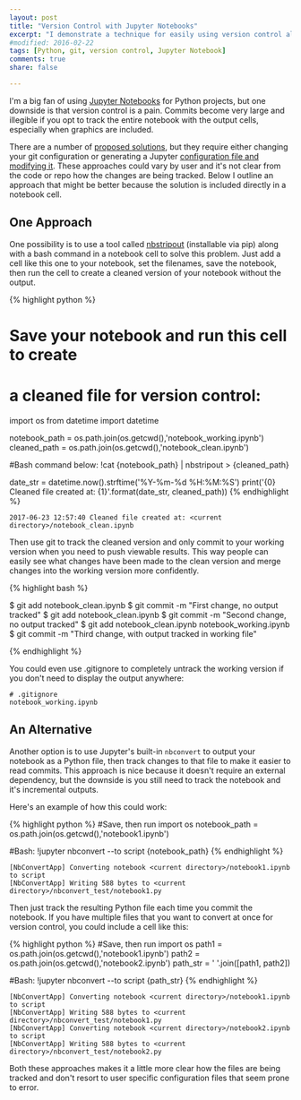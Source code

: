 ```yaml
---
layout: post
title: "Version Control with Jupyter Notebooks"
excerpt: "I demonstrate a technique for easily using version control along with Jupyter Notebooks."
#modified: 2016-02-22
tags: [Python, git, version control, Jupyter Notebook]
comments: true
share: false

---
```


I'm a big fan of using [Jupyter Notebooks](http://jupyter.org/) for Python projects, but one downside is that version control is a pain.  Commits become very large and illegible if you opt to track the entire notebook with the output cells, especially when graphics are included.  

There are a number of [proposed solutions](https://stackoverflow.com/questions/18734739/using-ipython-notebooks-under-version-control), but they require either changing your git configuration or generating a Jupyter [configuration file and modifying it](https://stackoverflow.com/a/25765194).  These approaches could vary by user and it's not clear from the code or repo how the changes are being tracked.  Below I outline an approach that might be better because the solution is included directly in a notebook cell.

## One Approach

One possibility is to use a tool called [nbstripout](https://github.com/kynan/nbstripout) (installable via pip) along with a bash command in a notebook cell to solve this problem.  Just add a cell like this one to your notebook, set the filenames, save the notebook, then run the cell to create a cleaned version of your notebook without the output.  

{% highlight python %}

# Save your notebook and run this cell to create 
# a cleaned file for version control:
import os
from datetime import datetime

notebook_path = os.path.join(os.getcwd(),'notebook_working.ipynb')
cleaned_path = os.path.join(os.getcwd(),'notebook_clean.ipynb')

#Bash command below:
!cat {notebook_path} | nbstripout > {cleaned_path}

date_str = datetime.now().strftime('%Y-%m-%d %H:%M:%S')
print('{0} Cleaned file created at: {1}'.format(date_str, cleaned_path))
{% endhighlight %}

    2017-06-23 12:57:40 Cleaned file created at: <current directory>/notebook_clean.ipynb

Then use git to track the cleaned version and only commit to your working version when you need to push viewable results.  This way people can easily see what changes have been made to the clean version and merge changes into the working version more confidently.

{% highlight bash %}

$ git add notebook_clean.ipynb
$ git commit -m "First change, no output tracked"
$ git add notebook_clean.ipynb
$ git commit -m "Second change, no output tracked"
$ git add notebook_clean.ipynb notebook_working.ipynb
$ git commit -m "Third change, with output tracked in working file"

{% endhighlight %}
    
You could even use .gitignore to completely untrack the working version if you don't need to display the output anywhere:

    # .gitignore
    notebook_working.ipynb
    
## An Alternative

Another option is to use Jupyter's built-in `nbconvert` to output your notebook as a Python file, then track changes to that file to make it easier to read commits.  This approach is nice because it doesn't require an external dependency, but the downside is you still need to track the notebook and it's incremental outputs.  

Here's an example of how this could work:

{% highlight python %}
#Save, then run
import os
notebook_path = os.path.join(os.getcwd(),'notebook1.ipynb')

#Bash:
!jupyter nbconvert --to script {notebook_path}
{% endhighlight %}

    [NbConvertApp] Converting notebook <current directory>/notebook1.ipynb to script
    [NbConvertApp] Writing 588 bytes to <current directory>/nbconvert_test/notebook1.py

Then just track the resulting Python file each time you commit the notebook.  If you have multiple files that you want to convert at once for version control, you could include a cell like this:

{% highlight python %}
#Save, then run
import os
path1 = os.path.join(os.getcwd(),'notebook1.ipynb')
path2 = os.path.join(os.getcwd(),'notebook2.ipynb')
path_str = ' '.join([path1, path2])

#Bash:
!jupyter nbconvert --to script {path_str}
{% endhighlight %}

    [NbConvertApp] Converting notebook <current directory>/notebook1.ipynb to script
    [NbConvertApp] Writing 588 bytes to <current directory>/nbconvert_test/notebook1.py
    [NbConvertApp] Converting notebook <current directory>/notebook2.ipynb to script
    [NbConvertApp] Writing 588 bytes to <current directory>/nbconvert_test/notebook2.py

Both these approaches makes it a little more clear how the files are being tracked and don't resort to user specific configuration files that seem prone to error.


